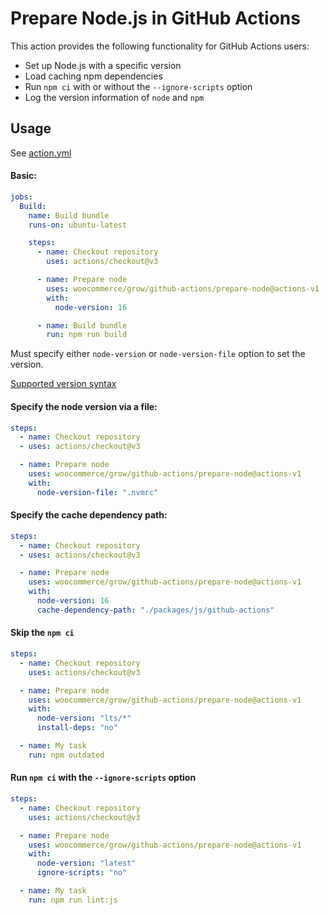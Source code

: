 # Prepare Node.js in GitHub Actions

This action provides the following functionality for GitHub Actions users:

- Set up Node.js with a specific version
- Load caching npm dependencies
- Run `npm ci` with or without the `--ignore-scripts` option
- Log the version information of `node` and `npm`

## Usage

See [action.yml](action.yml)

#### Basic:

```yaml
jobs:
  Build:
    name: Build bundle
    runs-on: ubuntu-latest

    steps:
      - name: Checkout repository
        uses: actions/checkout@v3

      - name: Prepare node
        uses: woocommerce/grow/github-actions/prepare-node@actions-v1
        with:
          node-version: 16

      - name: Build bundle
        run: npm run build
```

Must specify either `node-version` or `node-version-file` option to set the version.

[Supported version syntax](https://github.com/actions/setup-node/blob/v3/README.md#supported-version-syntax)

#### Specify the node version via a file:

```yaml
steps:
  - name: Checkout repository
  - uses: actions/checkout@v3

  - name: Prepare node
    uses: woocommerce/grow/github-actions/prepare-node@actions-v1
    with:
      node-version-file: ".nvmrc"
```

#### Specify the cache dependency path:

```yaml
steps:
  - name: Checkout repository
  - uses: actions/checkout@v3

  - name: Prepare node
    uses: woocommerce/grow/github-actions/prepare-node@actions-v1
    with:
      node-version: 16
      cache-dependency-path: "./packages/js/github-actions"
```

#### Skip the `npm ci`

```yaml
steps:
  - name: Checkout repository
    uses: actions/checkout@v3

  - name: Prepare node
    uses: woocommerce/grow/github-actions/prepare-node@actions-v1
    with:
      node-version: "lts/*"
      install-deps: "no"

  - name: My task
    run: npm outdated
```

#### Run `npm ci` with the `--ignore-scripts` option

```yaml
steps:
  - name: Checkout repository
    uses: actions/checkout@v3

  - name: Prepare node
    uses: woocommerce/grow/github-actions/prepare-node@actions-v1
    with:
      node-version: "latest"
      ignore-scripts: "no"

  - name: My task
    run: npm run lint:js
```
